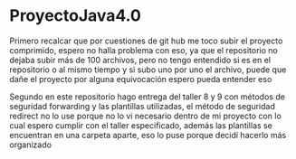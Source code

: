 # ProyectoJava4.0

Primero recalcar que por cuestiones de git hub me toco subir el proyecto comprimido, espero no halla problema con eso, ya que el repositorio no dejaba subir más de 100 archivos, pero no tengo entendido si es en el repositorio o al mismo tiempo y si subo uno por uno el archivo, puede que dañe el proyecto por alguna equivocación espero pueda entender eso

Segundo en este repositorio hago entrega del taller 8 y 9 con métodos de seguridad forwarding y las plantillas utilizadas, el método de seguridad redirect no lo use porque no lo vi necesario dentro de mi proyecto 
con lo cual espero cumplir con el taller especificado, además las plantillas se encuentran en una carpeta aparte, eso lo puse porque decidí hacerlo más organizado
